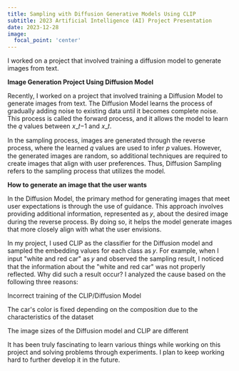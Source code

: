 ```yaml
---
title: Sampling with Diffusion Generative Models Using CLIP
subtitle: 2023 Artificial Intelligence (AI) Project Presentation
date: 2023-12-28
image:
  focal_point: 'center'
---
```


I worked on a project that involved training a diffusion model to generate images from text.

<!--more-->

**Image Generation Project Using Diffusion Model**

Recently, I worked on a project that involved training a Diffusion Model to generate images from text. The Diffusion Model learns the process of gradually adding noise to existing data until it becomes complete noise. This process is called the forward process, and it allows the model to learn the 𝑞 values between 𝑥_𝑡−1 and 𝑥_𝑡.

In the sampling process, images are generated through the reverse process, where the learned 𝑞 values are used to infer 𝑝 values. However, the generated images are random, so additional techniques are required to create images that align with user preferences. Thus, Diffusion Sampling refers to the sampling process that utilizes the model.



**How to generate an image that the user wants**

In the Diffusion Model, the primary method for generating images that meet user expectations is through the use of guidance. This approach involves providing additional information, represented as 𝑦, about the desired image during the reverse process. By doing so, it helps the model generate images that more closely align with what the user envisions.

In my project, I used CLIP as the classifier for the Diffusion model and sampled the embedding values for each class as 𝑦. For example, when I input "white and red car" as 𝑦 and observed the sampling result, I noticed that the information about the "white and red car" was not properly reflected. Why did such a result occur? I analyzed the cause based on the following three reasons:



Incorrect training of the CLIP/Diffusion Model


The car's color is fixed depending on the composition due to the characteristics of the dataset


The image sizes of the Diffusion model and CLIP are different



It has been truly fascinating to learn various things while working on this project and solving problems through experiments. I plan to keep working hard to further develop it in the future.

